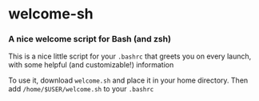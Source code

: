 # welcome-sh
### A nice welcome script for Bash (and zsh)
This is a nice little script for your `.bashrc` that greets you on every launch, with some helpful (and customizable!) information

To use it, download `welcome.sh` and place it in your home directory. Then add `/home/$USER/welcome.sh` to your `.bashrc`
